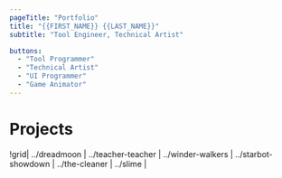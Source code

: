 ```yaml
---
pageTitle: "Portfolio"
title: "{{FIRST_NAME}} {{LAST_NAME}}"
subtitle: "Tool Engineer, Technical Artist"

buttons: 
  - "Tool Programmer"
  - "Technical Artist"
  - "UI Programmer"
  - "Game Animator"
---
```


# Projects

!grid| ../dreadmoon | ../teacher-teacher | ../winder-walkers | ../starbot-showdown | ../the-cleaner | ../slime |